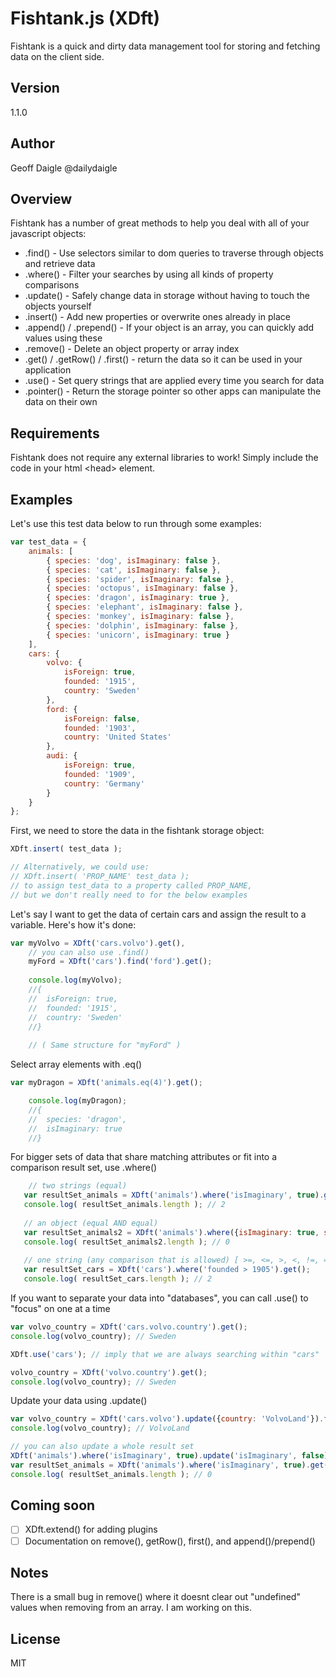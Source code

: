 Fishtank.js (XDft)
=========

Fishtank is a quick and dirty data management tool for storing and fetching data on the client side.
 
Version
-
1.1.0

Author
-
Geoff Daigle
@dailydaigle

Overview
-----------

Fishtank has a number of great methods to help you deal with all of your javascript objects:

* .find() - Use selectors similar to dom queries to traverse through objects and retrieve data
* .where() - Filter your searches by using all kinds of property comparisons
* .update() - Safely change data in storage without having to touch the objects yourself
* .insert() - Add new properties or overwrite ones already in place
* .append() / .prepend() - If your object is an array, you can quickly add values using these
* .remove() - Delete an object property or array index
* .get() / .getRow() / .first() - return the data so it can be used in your application
* .use() - Set query strings that are applied every time you search for data
* .pointer() - Return the storage pointer so other apps can manipulate the data on their own

Requirements
--------------
Fishtank does not require any external libraries to work! 
Simply include the code in your html &lt;head&gt; element.

Examples
---------
Let's use this test data below to run through some examples:

```js
var test_data = {
	animals: [
		{ species: 'dog', isImaginary: false },
		{ species: 'cat', isImaginary: false },
		{ species: 'spider', isImaginary: false },
		{ species: 'octopus', isImaginary: false },
		{ species: 'dragon', isImaginary: true },
		{ species: 'elephant', isImaginary: false },
		{ species: 'monkey', isImaginary: false },
		{ species: 'dolphin', isImaginary: false },
		{ species: 'unicorn', isImaginary: true }
	],
	cars: {
		volvo: {
			isForeign: true,
			founded: '1915',
			country: 'Sweden'
		},
		ford: {
			isForeign: false,
			founded: '1903',
			country: 'United States'
		},
		audi: {
			isForeign: true,
			founded: '1909',
			country: 'Germany'
		}
	}
};
```
First, we need to store the data in the fishtank storage object:

```js
XDft.insert( test_data );

// Alternatively, we could use:
// XDft.insert( 'PROP_NAME' test_data );
// to assign test_data to a property called PROP_NAME, 
// but we don't really need to for the below examples
```

Let's say I want to get the data of certain cars and assign the result to a variable. Here's how it's done:

```js
var myVolvo = XDft('cars.volvo').get(),
    // you can also use .find()
    myFord = XDft('cars').find('ford').get();
    
    console.log(myVolvo);
    //{
    //	isForeign: true,
	//	founded: '1915',
	//	country: 'Sweden'
	//}
    
    // ( Same structure for "myFord" )
```
Select array elements with .eq()

```js
var myDragon = XDft('animals.eq(4)').get();

    console.log(myDragon);
    //{
    //  species: 'dragon',
	//	isImaginary: true
	//}
```
For bigger sets of data that share matching attributes or fit into a comparison result set, use .where()

```js
    // two strings (equal)
   var resultSet_animals = XDft('animals').where('isImaginary', true).get();
   console.log( resultSet_animals.length ); // 2
   
   // an object (equal AND equal)
   var resultSet_animals2 = XDft('animals').where({isImaginary: true, species: 'dolphin'}).get();
   console.log( resultSet_animals2.length ); // 0
   
   // one string (any comparison that is allowed) [ >=, <=, >, <, !=, = ]
   var resultSet_cars = XDft('cars').where('founded > 1905').get();
   console.log( resultSet_cars.length ); // 2
```
If you want to separate your data into "databases", you can call .use() to "focus" on one at a time

```js
var volvo_country = XDft('cars.volvo.country').get();
console.log(volvo_country); // Sweden

XDft.use('cars'); // imply that we are always searching within "cars"

volvo_country = XDft('volvo.country').get();
console.log(volvo_country); // Sweden
```
Update your data using .update()

```js
var volvo_country = XDft('cars.volvo').update({country: 'VolvoLand'}).find('country').get();
console.log(volvo_country); // VolvoLand

// you can also update a whole result set
XDft('animals').where('isImaginary', true).update('isImaginary', false); // set every one to False
var resultSet_animals = XDft('animals').where('isImaginary', true).get();
console.log( resultSet_animals.length ); // 0
```

Coming soon
--
- [ ] XDft.extend() for adding plugins
- [ ] Documentation on remove(), getRow(), first(), and append()/prepend()

Notes
---
There is a small bug in remove() where it doesnt clear out "undefined" values when removing from an array. I am working on this.

License
-

MIT

